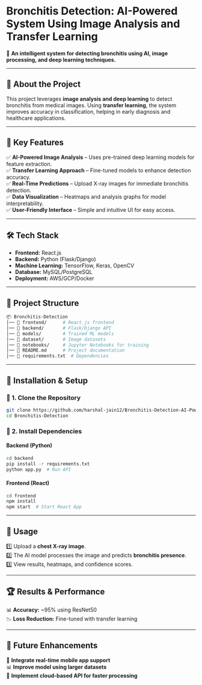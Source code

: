 # Bronchitis Detection: AI-Powered System Using Image Analysis and Transfer Learning

🚀 **An intelligent system for detecting bronchitis using AI, image processing, and deep learning techniques.**

---

## 📌 About the Project
This project leverages **image analysis and deep learning** to detect bronchitis from medical images. Using **transfer learning**, the system improves accuracy in classification, helping in early diagnosis and healthcare applications.

---

## 🎯 Key Features
✅ **AI-Powered Image Analysis** – Uses pre-trained deep learning models for feature extraction.  
✅ **Transfer Learning Approach** – Fine-tuned models to enhance detection accuracy.  
✅ **Real-Time Predictions** – Upload X-ray images for immediate bronchitis detection.  
✅ **Data Visualization** – Heatmaps and analysis graphs for model interpretability.  
✅ **User-Friendly Interface** – Simple and intuitive UI for easy access.  

---

## 🛠 Tech Stack
- **Frontend:** React.js  
- **Backend:** Python (Flask/Django)  
- **Machine Learning:** TensorFlow, Keras, OpenCV  
- **Database:** MySQL/PostgreSQL  
- **Deployment:** AWS/GCP/Docker  

---

## 📂 Project Structure
```bash
📦 Bronchitis-Detection
│── 📂 frontend/      # React.js frontend
│── 📂 backend/       # Flask/Django API
│── 📂 models/        # Trained ML models
│── 📂 dataset/       # Image datasets
│── 📂 notebooks/     # Jupyter Notebooks for training
│── 📜 README.md      # Project documentation
│── 📜 requirements.txt  # Dependencies
```

---

## 🚀 Installation & Setup

### 🔹 1. Clone the Repository
```sh
git clone https://github.com/harshal-jain12/Bronchitis-Detection-AI-Powered-System-Using-Image-Analysis-and-Transfer-Learning.git
cd Bronchitis-Detection
```

### 🔹 2. Install Dependencies
#### **Backend (Python)**
```sh
cd backend
pip install -r requirements.txt
python app.py  # Run API
```

#### **Frontend (React)**
```sh
cd frontend
npm install
npm start  # Start React App
```

---

## 🧪 Usage
1️⃣ Upload a **chest X-ray image**.  
2️⃣ The AI model processes the image and predicts **bronchitis presence**.  
3️⃣ View results, heatmaps, and confidence scores.  

---

## 🏆 Results & Performance
📊 **Accuracy:** ~95% using ResNet50  
📉 **Loss Reduction:** Fine-tuned with transfer learning  

---

## 📌 Future Enhancements
🚀 **Integrate real-time mobile app support**  
📊 **Improve model using larger datasets**  
🔗 **Implement cloud-based API for faster processing**  
